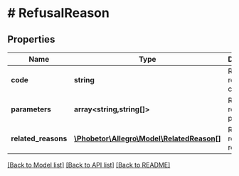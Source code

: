 # # RefusalReason

## Properties

Name | Type | Description | Notes
------------ | ------------- | ------------- | -------------
**code** | **string** | Refusal reason code. |
**parameters** | **array<string,string[]>** | Refusal reason parameters. | [optional]
**related_reasons** | [**\Phobetor\Allegro\Model\RelatedReason[]**](RelatedReason.md) | Related refusal reasons. | [optional]

[[Back to Model list]](../../README.md#models) [[Back to API list]](../../README.md#endpoints) [[Back to README]](../../README.md)
